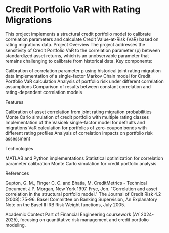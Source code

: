# Credit Portfolio VaR with Rating Migrations

This project implements a structural credit portfolio model to calibrate correlation parameters and calculate Credit Value-at-Risk (VaR) based on rating migrations data.
Project Overview
The project addresses the sensitivity of Credit Portfolio VaR to the correlation parameter (ρ) between standardized asset returns, which is an unobservable parameter that remains challenging to calibrate from historical data.
Key components:

Calibration of correlation parameter ρ using historical joint rating migration data
Implementation of a single-factor Markov Chain model for Credit Portfolio VaR calculation
Analysis of portfolio risk under different correlation assumptions
Comparison of results between constant correlation and rating-dependent correlation models

Features

Calibration of asset correlation from joint rating migration probabilities
Monte Carlo simulation of credit portfolio with multiple rating classes
Implementation of the Vasicek single-factor model for defaults and migrations
VaR calculation for portfolios of zero-coupon bonds with different rating profiles
Analysis of correlation impacts on portfolio risk assessment

Technologies

MATLAB and Python implementations
Statistical optimization for correlation parameter calibration
Monte Carlo simulation for credit portfolio analysis

References

Gupton, G. M., Finger C. C. and Bhatia, M. CreditMetrics - Technical Document J.P. Morgan, New York 1997.
Frye, Jon. "Correlation and asset correlation in the structural portfolio model." The Journal of Credit Risk 4.2 (2008): 75-96.
Basel Committee on Banking Supervision, An Explanatory Note on the Basel II IRB Risk Weight functions, July 2005.

Academic Context
Part of Financial Engineering coursework (AY 2024-2025), focusing on quantitative risk management and credit portfolio modeling.

